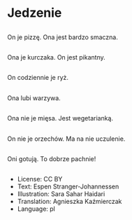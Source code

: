 # Jedzenie

##
On je pizzę. Ona jest bardzo smaczna.

##
Ona je kurczaka. On jest pikantny.

##
On codziennie je ryż.

##
Ona lubi warzywa.

##
Ona nie je mięsa. Jest wegetarianką.

##
On nie je orzechów. Ma na nie uczulenie.

##
Oni gotują. To dobrze pachnie!

##
* License: CC BY
* Text: Espen Stranger-Johannessen
* Illustration: Sara Sahar Haidari
* Translation: Agnieszka Kaźmierczak
* Language: pl
